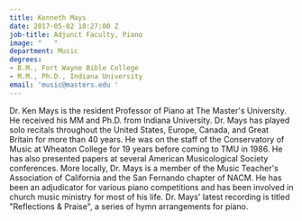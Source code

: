 ```yaml
---
title: Kenneth Mays
date: 2017-05-02 18:27:00 Z
job-title: Adjunct Faculty, Piano
image: "   "
department: Music
degrees:
- B.M., Fort Wayne Bible College
- M.M., Ph.D., Indiana University
email: 'music@masters.edu '
---
```


Dr. Ken Mays is the resident Professor of Piano at The Master's University.  He received his MM and Ph.D. from Indiana University.  Dr. Mays has played solo recitals throughout the United States, Europe, Canada, and Great Britain for more than 40 years.  He was on the staff of the Conservatory of Music at Wheaton College for 19 years before coming to TMU in 1986.  He has also presented papers at several American Musicological Society conferences. More locally, Dr. Mays is a member of the Music Teacher's Association of California and the San Fernando chapter of NACM.  He has been an adjudicator for various piano competitions and has been involved in church music ministry for most of his life.  Dr. Mays' latest recording is titled "Reflections & Praise", a series of hymn arrangements for piano.